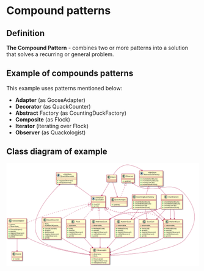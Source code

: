 # Compound patterns

## Definition

**The Compound Pattern** - combines two or more patterns into a solution that solves a recurring or general problem.

## Example of compounds patterns

This example uses patterns mentioned below:

* **Adapter** (as GooseAdapter)
* **Decorator** (as QuackCounter)
* **Abstract** Factory (as CountingDuckFactory)
* **Composite** (as Flock)
* **Iterator** (iterating over Flock)
* **Observer** (as Quackologist)

## Class diagram of example

![Alt text](./compound-patterns.svg)

